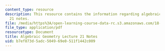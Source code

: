 ```yaml
---
content_type: resource
description: This resource contains the information regarding algebraic geometry lecture
  21 notes.
file: /media/https%3A/open-learning-course-data-rc.s3.amazonaws.com/18-725-algebraic-geometry-fall-2015/b7ef873d5adc504969e0511f1442c009_MIT18_725F15_lec21.pdf
file_type: application/pdf
resourcetype: Document
title: Algebraic Geometry Lecture 21 Notes
uid: b7ef873d-5adc-5049-69e0-511f1442c009
---
```


